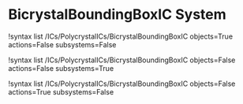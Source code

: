 <!-- MOOSE Documentation Stub: Remove this when content is added. -->

# BicrystalBoundingBoxIC System

!syntax list /ICs/PolycrystalICs/BicrystalBoundingBoxIC objects=True actions=False subsystems=False

!syntax list /ICs/PolycrystalICs/BicrystalBoundingBoxIC objects=False actions=False subsystems=True

!syntax list /ICs/PolycrystalICs/BicrystalBoundingBoxIC objects=False actions=True subsystems=False
